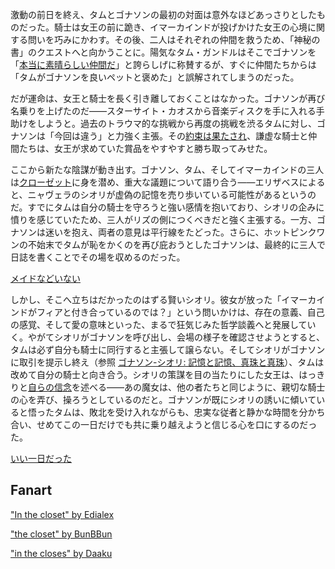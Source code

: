 <!-- title: パストポーン -->
<!-- relationship: Knight -->

激動の前日を終え、タムとゴナソンの最初の対面は意外なほどあっさりとしたものだった。騎士は女王の前に跪き、イマーカインドが投げかけた女王の心境に関する問いを巧みにかわす。その後、二人はそれぞれの仲間を救うため、「神秘の書」のクエストへと向かうことに。陽気なタム・ガンドルはそこでゴナソンを「[本当に素晴らしい仲間だ](https://youtu.be/jayBiB9euJU?t=1755)」と誇らしげに称賛するが、すぐに仲間たちからは「タムがゴナソンを良いペットと褒めた」と誤解されてしまうのだった。

だが運命は、女王と騎士を長く引き離しておくことはなかった。ゴナソンが再び名乗りを上げたのだ――スターサイト・カオスから音楽ディスクを手に入れる手助けをしようと。過去のトラウマ的な挑戦から再度の挑戦を渋るタムに対し、ゴナソンは「今回は違う」と力強く主張。その[約束は果たされ](https://www.youtube.com/watch?v=p5xrAxTh8ho&t=12168s)、謙虚な騎士と仲間たちは、女王が求めていた賞品をやすやすと勝ち取ってみせた。

ここから新たな陰謀が動き出す。ゴナソン、タム、そしてイマーカインドの三人は[クローゼット](https://www.youtube.com/watch?v=p5xrAxTh8ho&t=12291s)に身を潜め、重大な議題について語り合う――エリザベスによると、ニャヴェラのシオリが虚偽の記憶を売り歩いている可能性があるというのだ。すでにタムは自分の騎士を守ろうと強い感情を抱いており、シオリの企みに憤りを感じていたため、三人がリズの側につくべきだと強く主張する。一方、ゴナソンは迷いを抱え、両者の意見は平行線をたどった。さらに、ホットピンクワンの不始末でタムが恥をかくのを再び庇おうとしたゴナソンは、最終的に三人で日誌を書くことでその場を収めるのだった。

[メイドなどいない](#embed:https://www.youtube.com/watch?v=p5xrAxTh8ho&t=12744s)

しかし、そこへ立ちはだかったのはずる賢いシオリ。彼女が放った「イマーカインドがフィアと付き合っているのでは？」という問いかけは、存在の意義、自己の感覚、そして愛の意味といった、まるで狂気じみた哲学談義へと発展していく。やがてシオリがゴナソンを呼び出し、会場の様子を確認させようとすると、タムは必ず自分も騎士に同行すると主張して譲らない。そしてシオリがゴナソンに取引を提示し終え（参照 [ゴナソン-シオリ: 記憶と記憶、真珠と真珠](#edge:gigi-shiori)）、タムは改めて自分の騎士と向き合う。シオリの策謀を目の当たりにした女王は、はっきりと[自らの信念](https://www.youtube.com/watch?v=p5xrAxTh8ho&t=15572s)を述べる――あの魔女は、他の者たちと同じように、親切な騎士の心を弄び、操ろうとしているのだと。ゴナソンが既にシオリの誘いに傾いていると悟ったタムは、敗北を受け入れながらも、忠実な従者と静かな時間を分かち合い、せめてこの一日だけでも共に乗り越えようと信じる心を口にするのだった。

[いい一日だった](#embed:https://www.youtube.com/watch?v=p5xrAxTh8ho&t=15822s)

## Fanart

["In the closet" by Edialex](https://x.com/Ediialex/status/1920993972970721626)

<!-- cecilia -->

["the closet" by BunBBun](https://x.com/BunBBun1/status/1921443699562610732)

<!-- cecilia -->

["in the closes" by Daaku](https://x.com/koizumi_arata/status/1920906913539145747)

<!-- cecilia -->
